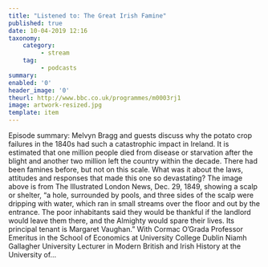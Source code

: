 ```yaml
---
title: "Listened to: The Great Irish Famine"
published: true
date: 10-04-2019 12:16
taxonomy:
    category:
         - stream
    tag:
         - podcasts
summary:
enabled: '0'
header_image: '0'
theurl: http://www.bbc.co.uk/programmes/m0003rj1
image: artwork-resized.jpg
template: item
---
```

 
Episode summary: Melvyn Bragg and guests discuss why the potato crop failures in the 1840s had such a catastrophic impact in Ireland. It is estimated that one million people died from disease or starvation after the blight and another two million left the country within the decade. There had been famines before, but not on this scale. What was it about the laws, attitudes and responses that made this one so devastating? The image above is from The Illustrated London News, Dec. 29, 1849, showing a scalp or shelter, “a hole, surrounded by pools, and three sides of the scalp were dripping with water, which ran in small streams over the floor and out by the entrance. The poor inhabitants said they would be thankful if the landlord would leave them there, and the Almighty would spare their lives. Its principal tenant is Margaret Vaughan.” With Cormac O’Grada Professor Emeritus in the School of Economics at University College Dublin Niamh Gallagher University Lecturer in Modern British and Irish History at the University of…
